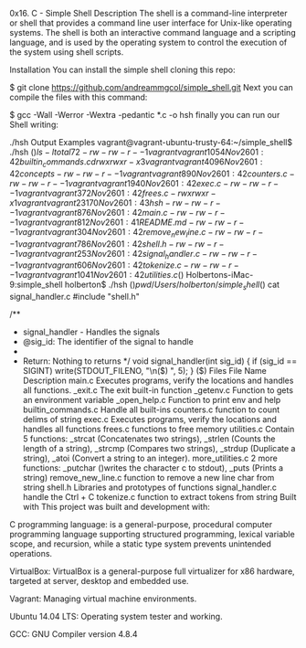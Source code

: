 0x16. C - Simple Shell
Description
The shell is a command-line interpreter or shell that provides a command line user interface for Unix-like operating systems. The shell is both an interactive command language and a scripting language, and is used by the operating system to control the execution of the system using shell scripts.

Installation
You can install the simple shell cloning this repo:

$ git clone https://github.com/andreammgcol/simple_shell.git
Next you can compile the files with this command:

$ gcc -Wall -Werror -Wextra -pedantic *.c -o hsh
finally you can run our Shell writing:

./hsh
Output Examples
vagrant@vagrant-ubuntu-trusty-64:~/simple_shell$ ./hsh
($) ls -l
total 72
-rw-rw-r-- 1 vagrant vagrant  1054 Nov 26 01:42 builtin_commands.c
drwxrwxr-x 3 vagrant vagrant  4096 Nov 26 01:42 concepts
-rw-rw-r-- 1 vagrant vagrant   890 Nov 26 01:42 counters.c
-rw-rw-r-- 1 vagrant vagrant  1940 Nov 26 01:42 exec.c
-rw-rw-r-- 1 vagrant vagrant   372 Nov 26 01:42 frees.c
-rwxrwxr-x 1 vagrant vagrant 23170 Nov 26 01:43 hsh
-rw-rw-r-- 1 vagrant vagrant   876 Nov 26 01:42 main.c
-rw-rw-r-- 1 vagrant vagrant   812 Nov 26 01:41 README.md
-rw-rw-r-- 1 vagrant vagrant   304 Nov 26 01:42 remove_new_line.c
-rw-rw-r-- 1 vagrant vagrant   786 Nov 26 01:42 shell.h
-rw-rw-r-- 1 vagrant vagrant   253 Nov 26 01:42 signal_handler.c
-rw-rw-r-- 1 vagrant vagrant   606 Nov 26 01:42 tokenize.c
-rw-rw-r-- 1 vagrant vagrant  1041 Nov 26 01:42 utilities.c
($)
Holbertons-iMac-9:simple_shell holberton$ ./hsh 
($) pwd
/Users/holberton/simple_shell
($) cat signal_handler.c
#include "shell.h"

/**
  * signal_handler - Handles the signals
  * @sig_id: The identifier of the signal to handle
  *
  * Return: Nothing to returns
  */
void signal_handler(int sig_id)
{
	if (sig_id == SIGINT)
		write(STDOUT_FILENO, "\n($) ", 5);
}
($)
Files
File Name	Description
main.c	Executes programs, verify the locations and handles all functions.
_exit.c	The exit built-in function
_getenv.c	Function to gets an environment variable
_open_help.c	Function to print env and help
builtin_commands.c	Handle all built-ins
counters.c	function to count delims of string
exec.c	Executes programs, verify the locations and handles all functions
frees.c	functions to free memory
utilities.c	Contain 5 functions: _strcat (Concatenates two strings), _strlen (Counts the length of a string), _strcmp (Compares two strings), _strdup (Duplicate a string), _atoi (Convert a string to an integer).
more_utilities.c	2 more functions: _putchar ()writes the character c to stdout), _puts (Prints a string)
remove_new_line.c	function to remove a new line char from string
shell.h	Libraries and prototypes of functions
signal_handler.c	handle the Ctrl + C
tokenize.c	function to extract tokens from string
Built with
This project was built and development with:

C programming language: is a general-purpose, procedural computer programming language supporting structured programming, lexical variable scope, and recursion, while a static type system prevents unintended operations.

VirtualBox: VirtualBox is a general-purpose full virtualizer for x86 hardware, targeted at server, desktop and embedded use.

Vagrant: Managing virtual machine environments.

Ubuntu 14.04 LTS: Operating system tester and working.

GCC: GNU Compiler version 4.8.4
